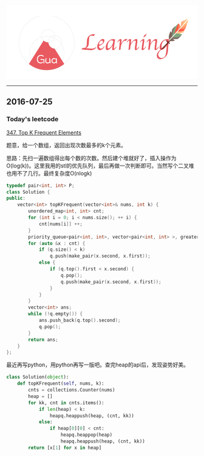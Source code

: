 ![](/background.png)

---


## 2016-07-25

### Today's leetcode

[347. Top K Frequent Elements](https://leetcode.com/problems/top-k-frequent-elements/)

题意，给一个数组，返回出现次数最多的k个元素。

思路：先扫一遍数组得出每个数的次数。然后建个堆就好了，插入操作为O(log(k))。这里我用的stl的优先队列，最后再做一次判断即可。当然写个二叉堆也用不了几行。最终复杂度O(nlogk)

```c++
typedef pair<int, int> P;
class Solution {
public:
	vector<int> topKFrequent(vector<int>& nums, int k) {
		unordered_map<int, int> cnt;
		for (int i = 0; i < nums.size(); ++ i) {
		    cnt[nums[i]] ++;
		}
		priority_queue<pair<int, int>, vector<pair<int, int> >, greater<pair<int, int> > > q;
		for (auto &x : cnt) {
			if (q.size() < k)
				q.push(make_pair(x.second, x.first));
			else {
				if (q.top().first < x.second) {
					q.pop();
					q.push(make_pair(x.second, x.first));
				}
			}
		}
		vector<int> ans;
		while (!q.empty()) {
			ans.push_back(q.top().second);
			q.pop();
		}
		return ans;
	}
};
```

最近再写python，用python再写一版吧。查完heap的api后，发现姿势好美。

```python
class Solution(object):
    def topKFrequent(self, nums, k):
        cnts = collections.Counter(nums)
        heap = []
        for kk, cnt in cnts.items():
            if len(heap) < k:
                heapq.heappush(heap, (cnt, kk))
            else:
                if heap[0][0] < cnt:
                    heapq.heappop(heap)
                    heapq.heappush(heap, (cnt, kk))
        return [x[1] for x in heap]
```
